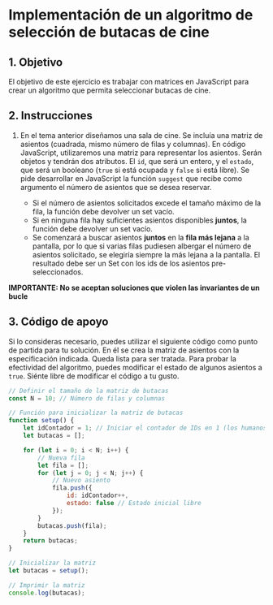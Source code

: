 Implementación de un algoritmo de selección de butacas de cine
==============================

## 1. Objetivo

El objetivo de este ejercicio es trabajar con matrices en JavaScript para crear un algoritmo que permita seleccionar butacas de cine.

## 2. Instrucciones

1. En el tema anterior diseñamos una sala de cine. Se incluía una matriz de asientos (cuadrada, mismo número de filas y columnas). En código JavaScript, utilizaremos una matriz para representar los asientos. Serán objetos y tendrán dos atributos. El ``id``, que será un entero, y el ``estado``, que será un booleano (``true`` si está ocupada y ``false`` si está libre). Se pide desarrollar en JavaScript la función ``suggest`` que recibe como argumento el número de asientos que se desea reservar.

    - Si el número de asientos solicitados excede el tamaño máximo de la fila, la función debe devolver un set vacío.
    - Si en ninguna fila hay suficientes asientos disponibles **juntos**, la función debe devolver un set vacío.
    - Se comenzará a buscar asientos **juntos** en la **fila más lejana** a la pantalla, por lo que si varias filas pudiesen albergar el número de asientos solicitado, se elegiría siempre la más lejana a la pantalla. El resultado debe ser un Set con los ids de los asientos pre-seleccionados.

**IMPORTANTE: No se aceptan soluciones que violen las invariantes de un bucle**

## 3. Código de apoyo

Si lo consideras necesario, puedes utilizar el siguiente código como punto de partida para tu solución. En él se crea la matriz de asientos con la especificación indicada. Queda lista para ser tratada.
Para probar la efectividad del algoritmo, puedes modificar el estado de algunos asientos a ``true``.
Siénte libre de modificar el código a tu gusto.

```javascript
// Definir el tamaño de la matriz de butacas
const N = 10; // Número de filas y columnas

// Función para inicializar la matriz de butacas
function setup() {
    let idContador = 1; // Iniciar el contador de IDs en 1 (los humanos no empezamos a contar desde 0)
    let butacas = [];

    for (let i = 0; i < N; i++) {
        // Nueva fila
        let fila = [];
        for (let j = 0; j < N; j++) {
            // Nuevo asiento
            fila.push({
                id: idContador++,
                estado: false // Estado inicial libre
            });
        }
        butacas.push(fila);
    }
    return butacas;
}

// Inicializar la matriz
let butacas = setup();

// Imprimir la matriz
console.log(butacas);



